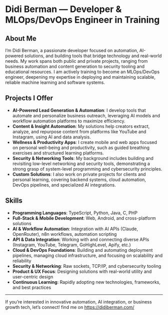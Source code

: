 # Didi Berman — Developer & MLOps/DevOps Engineer in Training

## About Me
I’m Didi Berman, a passionate developer focused on automation, AI-powered solutions, and building tools that bridge technology and real-world needs. My work spans both public and private projects, ranging from business automation and content generation to security tooling and educational resources. I am actively training to become an MLOps/DevOps engineer, deepening my expertise in deploying and maintaining scalable, reliable machine learning and software systems.

## Projects I Offer
- **AI-Powered Lead Generation & Automation**: I develop tools that automate and personalize business outreach, leveraging AI models and workflow automation platforms to maximize efficiency.
- **Content & Insight Automation**: My solutions help creators extract, analyze, and repurpose content from platforms like YouTube and Instagram, using AI and data analysis.
- **Wellness & Productivity Apps**: I create mobile and web apps focused on personal well-being and productivity, such as guided breathing exercises and structured learning platforms.
- **Security & Networking Tools**: My background includes building and revisiting low-level networking and security tools, demonstrating a strong grasp of system-level programming and cybersecurity principles.
- **Custom Solutions**: I also work on private projects for clients and personal learning, covering backend systems, cloud automation, DevOps pipelines, and specialized AI integrations.

## Skills 
- **Programming Languages**: TypeScript, Python, Java, C, PHP
- **Full-Stack & Mobile Development**: Web, Android, and cross-platform solutions
- **AI & Workflow Automation**: Integration with AI APIs (Claude, OpenRouter), n8n workflows, automation scripting
- **API & Data Integration**: Working with and connecting diverse APIs (Instagram, YouTube, Telegram, GoHighLevel, Apify, etc.)
- **Cloud & DevOps Foundations**: Building and automating deployment pipelines, managing cloud infrastructure, and focusing on scalability and reliability
- **Security & Networking**: Raw sockets, TCP/IP, and cybersecurity tooling
- **Product & UX Focus**: Designing solutions with real-world utility and user-centric design
- **Continuous Learning**: Rapidly adopting new technologies, frameworks, and best practices

---

If you’re interested in innovative automation, AI integration, or business growth tech, let’s connect! 
find me on https://didiberman.com/ 
